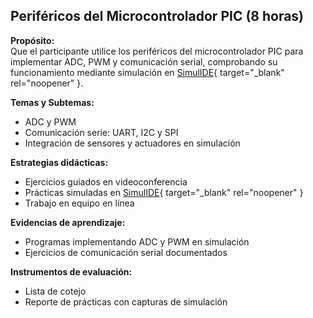 ## Periféricos del Microcontrolador PIC (8 horas)  

**Propósito:**  
Que el participante utilice los periféricos del microcontrolador PIC para implementar ADC, PWM y comunicación serial, comprobando su funcionamiento mediante simulación en  [SimulIDE](https://simulide.com/p/download110/){ target="_blank" rel="noopener" }.  

**Temas y Subtemas:**  
- ADC y PWM  
- Comunicación serie: UART, I2C y SPI  
- Integración de sensores y actuadores en simulación  

**Estrategias didácticas:**  
- Ejercicios guiados en videoconferencia  
- Prácticas simuladas en  [SimulIDE](https://simulide.com/p/download110/){ target="_blank" rel="noopener" }  
- Trabajo en equipo en línea  

**Evidencias de aprendizaje:**  
- Programas implementando ADC y PWM en simulación  
- Ejercicios de comunicación serial documentados  

**Instrumentos de evaluación:**  
- Lista de cotejo  
- Reporte de prácticas con capturas de simulación  
